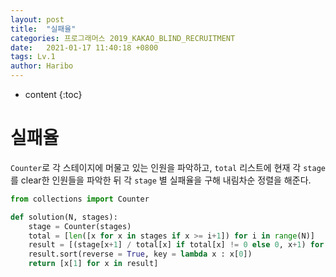 ```yaml
---
layout: post
title:  "실패율"
categories: 프로그래머스 2019_KAKAO_BLIND_RECRUITMENT
date:   2021-01-17 11:40:18 +0800
tags: Lv.1
author: Haribo
---
```


* content
{:toc}
# 실패율

`Counter`로 각 스테이지에 머물고 있는 인원을 파악하고, `total` 리스트에  현재 각 `stage`를 clear한 인원들을 파악한 뒤 각  `stage` 별 실패율을 구해 내림차순 정렬을 해준다.

```python
from collections import Counter

def solution(N, stages):
    stage = Counter(stages)
    total = [len([x for x in stages if x >= i+1]) for i in range(N)]
    result = [(stage[x+1] / total[x] if total[x] != 0 else 0, x+1) for x in range(N)]
    result.sort(reverse = True, key = lambda x : x[0])
    return [x[1] for x in result]
```

